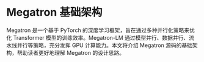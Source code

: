# Megatron 基础架构

Megatron 是一个基于 PyTorch 的深度学习框架，旨在通过多种并行化策略来优化 Transformer 模型的训练效率。Megatron-LM 通过模型并行、数据并行、流水线并行等策略，充分发挥 GPU 计算能力。本文将介绍 Megatron 源码的基础架构，帮助读者更好地理解 Megatron 的设计思路。

